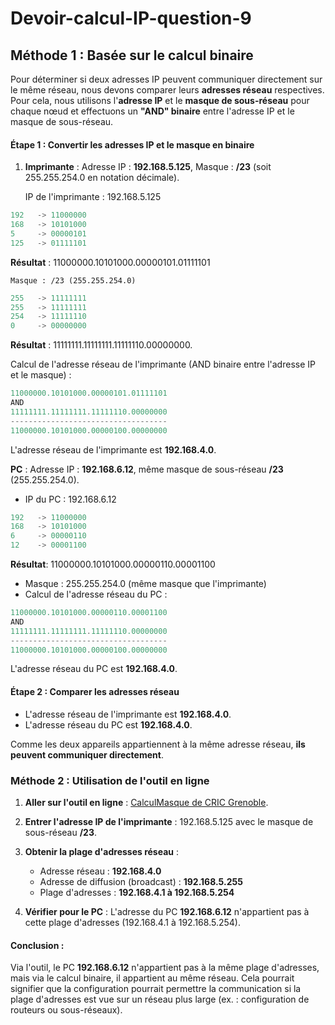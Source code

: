 # Devoir-calcul-IP-question-9

## Méthode 1 : Basée sur le calcul binaire
Pour déterminer si deux adresses IP peuvent communiquer directement sur le même réseau, nous devons comparer leurs **adresses réseau** respectives. Pour cela, nous utilisons l'**adresse IP** et le **masque de sous-réseau** pour chaque nœud et effectuons un **"AND" binaire** entre l'adresse IP et le masque de sous-réseau.

#### Étape 1 : Convertir les adresses IP et le masque en binaire

1. **Imprimante** : Adresse IP : **192.168.5.125**, Masque : **/23** (soit 255.255.254.0 en notation décimale).
    
    IP de l'imprimante : 192.168.5.125
```rust
192   -> 11000000
168   -> 10101000
5     -> 00000101
125   -> 01111101
```
**Résultat** : 11000000.10101000.00000101.01111101

	Masque : /23 (255.255.254.0)
```rust
255   -> 11111111
255   -> 11111111
254   -> 11111110
0     -> 00000000
```
**Résultat** : 11111111.11111111.11111110.00000000.

Calcul de l'adresse réseau de l'imprimante (AND binaire entre l'adresse IP et le masque) :
```rust
11000000.10101000.00000101.01111101
AND
11111111.11111111.11111110.00000000
-----------------------------------
11000000.10101000.00000100.00000000
```
L'adresse réseau de l'imprimante est **192.168.4.0**.

**PC** : Adresse IP : **192.168.6.12**, même masque de sous-réseau **/23** (255.255.254.0).
- IP du PC : 192.168.6.12
```rust
192   -> 11000000
168   -> 10101000
6     -> 00000110
12    -> 00001100
```
    
**Résultat**: 11000000.10101000.00000110.00001100
- Masque : 255.255.254.0 (même masque que l'imprimante)
- Calcul de l'adresse réseau du PC :
```rust
11000000.10101000.00000110.00001100
AND
11111111.11111111.11111110.00000000
-----------------------------------
11000000.10101000.00000100.00000000
```
L'adresse réseau du PC est **192.168.4.0**.

#### Étape 2 : Comparer les adresses réseau

- L'adresse réseau de l'imprimante est **192.168.4.0**.
- L'adresse réseau du PC est **192.168.4.0**.

Comme les deux appareils appartiennent à la même adresse réseau, **ils peuvent communiquer directement**.

### Méthode 2 : Utilisation de l'outil en ligne

1. **Aller sur l'outil en ligne** : [CalculMasque de CRIC Grenoble](https://cric.grenoble.cnrs.fr/Administrateurs/Outils/CalculMasque/).
    
2. **Entrer l'adresse IP de l'imprimante** : 192.168.5.125 avec le masque de sous-réseau **/23**.
    
3. **Obtenir la plage d'adresses réseau** :
    
    - Adresse réseau : **192.168.4.0**
    - Adresse de diffusion (broadcast) : **192.168.5.255**
    - Plage d'adresses : **192.168.4.1 à 192.168.5.254**
4. **Vérifier pour le PC** : L'adresse du PC **192.168.6.12** n'appartient pas à cette plage d'adresses (192.168.4.1 à 192.168.5.254).

#### Conclusion :

Via l'outil, le PC **192.168.6.12** n'appartient pas à la même plage d'adresses, mais via le calcul binaire, il appartient au même réseau. Cela pourrait signifier que la configuration pourrait permettre la communication si la plage d'adresses est vue sur un réseau plus large (ex. : configuration de routeurs ou sous-réseaux).
